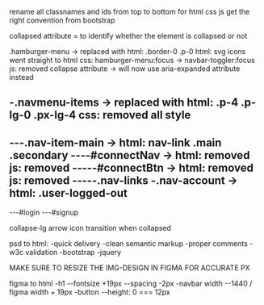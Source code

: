 rename all classnames and ids from top to bottom for
html
css
js
get the right convention from bootstrap

collapsed attribute = to identify whether the element is collapsed or not

.hamburger-menu -> replaced with
	html: .border-0 .p-0 
	html: svg icons went straight to html
	css: hamburger-menu:focus -> navbar-toggler:focus
	js: removed collapse attribute -> will now use aria-expanded attribute instead

-.navmenu-items -> replaced with
	html: .p-4 .p-lg-0 .px-lg-4
	css: removed all style
--
---.nav-item-main -> 
	html: nav-link .main .secondary
----#connectNav ->
	html: removed 
	js: removed
-----#connectBtn ->
	html: removed
	js: removed
-----.nav-links
-.nav-account -> 
	html: .user-logged-out
--
---#login
---#signup

collapse-lg
arrow icon transition when collapsed

psd to html:
-quick delivery
-clean semantic markup
-proper comments
-w3c validation
-bootstrap
-jquery

MAKE SURE TO RESIZE THE IMG-DESIGN IN FIGMA FOR ACCURATE PX

figma to html
-h1
--fontsize +19px
--spacing -2px
-navbar width
--1440 / figma width + 19px
-button
--height: 0 === 12px
